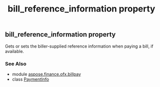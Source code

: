 ﻿---
title: bill_reference_information property
second_title: Aspose.Finance for Python via .NET API References
description: 
type: docs
weight: 60
url: /python-net/aspose.finance.ofx.billpay/paymentinfo/bill_reference_information/
is_root: false
---

## bill_reference_information property


Gets or sets the biller-supplied reference information when paying a bill, if available.

### See Also
* module [aspose.finance.ofx.billpay](../../)
* class [PaymentInfo](/finance/python-net/aspose.finance.ofx.billpay/paymentinfo)
